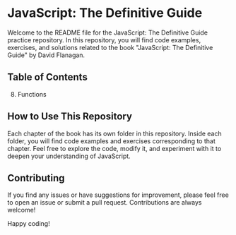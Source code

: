 # JavaScript: The Definitive Guide

Welcome to the README file for the JavaScript: The Definitive Guide practice repository. In this repository, you will find code examples, exercises, and solutions related to the book "JavaScript: The Definitive Guide" by David Flanagan.

## Table of Contents

8. Functions


## How to Use This Repository

Each chapter of the book has its own folder in this repository. Inside each folder, you will find code examples and exercises corresponding to that chapter. Feel free to explore the code, modify it, and experiment with it to deepen your understanding of JavaScript.

## Contributing

If you find any issues or have suggestions for improvement, please feel free to open an issue or submit a pull request. Contributions are always welcome!

Happy coding!
